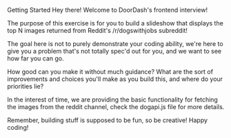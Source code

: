Getting Started Hey there! Welcome to DoorDash's frontend interview!

The purpose of this exercise is for you to build a slideshow that displays the top N images returned from Reddit's /r/dogswithjobs subreddit!

The goal here is not to purely demonstrate your coding ability, we're here to give you a problem that's not totally spec'd out for you, and we want to see how far you can go.

How good can you make it without much guidance? What are the sort of improvements and choices you'll make as you build this, and where do your priorities lie?

In the interest of time, we are providing the basic functionality for fetching the images from the reddit channel, check the dogapi.js file for more details.

Remember, building stuff is supposed to be fun, so be creative! Happy coding!
